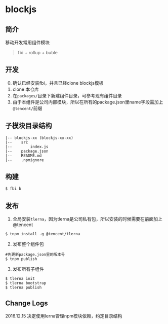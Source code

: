 # blockjs

## 简介

移动开发常用组件模块
> fbi + rollup + buble

## 开发
0. 确认已经安装fbi，并且已经clone blockjs模板
1. clone 本仓库
2. 在`packages/`目录下新建组件目录，可参考现有组件目录
3. 由于本组件是公司内部模块，所以在所有的package.json里name字段需加上`@tencent/`前缀

## 子模块目录结构
```
|-- blockjs-xx (blockjs-xx-xx)
|--    src
|--        index.js
|--    package.json
|--    README.md
|--    .npmignore
```

## 构建

```bash
$ fbi b
```

## 发布
1. 全局安装`tlerna`，因为tlerna是公司私有包，所以安装的时候需要在前面加上@tencent
```
$ tnpm install -g @tencent/tlerna
```

2. 发布整个组件包
```
#先更新package.json里的版本号
$ tnpm publish
```

3. 发布所有子组件
```
$ tlerna init
$ tlerna bootstrap
$ tlerna publish
```

## Change Logs
2016.12.15 决定使用lerna管理npm模块依赖，约定目录结构